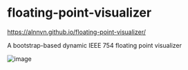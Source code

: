 # floating-point-visualizer
https://alnnvn.github.io/floating-point-visualizer/

A bootstrap-based dynamic IEEE 754 floating point visualizer

![image](https://user-images.githubusercontent.com/108158031/198862870-93db1560-a434-436a-8c0e-033509e2bb67.png)
